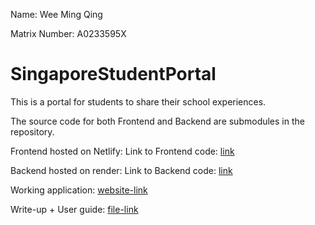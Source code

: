 Name: Wee Ming Qing

Matrix Number: A0233595X


# SingaporeStudentPortal
This is a portal for students to share their school experiences.


The source code for both Frontend and Backend are submodules in the repository.

Frontend hosted on Netlify:
Link to Frontend code: [link](https://github.com/WeeMingQing/SingaporeStudentPortal-Frontend)

Backend hosted on render:
Link to Backend code: [link](https://github.com/WeeMingQing/SingaporeStudentPortal-API)


Working application: [website-link](https://mq-ssp.netlify.app)

Write-up + User guide: [file-link](../WeeMingQing_A0233595X_FinalWriteup)
 
